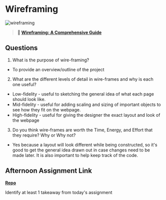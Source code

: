 # Wireframing

![wireframing](https://bcw.blob.core.windows.net/public/img/courses/2293087935019893)

> **📖 [Wireframing: A Comprehensive Guide](https://codeworksacademy.com/fs-student-guide/resources/wk1/06-Wireframing)**

## Questions

1. What is the purpose of wire-framing?

- To provide an overview/outline of the project

2. What are the different levels of detail in wire-frames and why is each one useful?

- Low-fidelity - useful to sketching the general idea of what each page should look like. 
- Mid-fidelity - useful for adding scaling and sizing of important objects to see how they fit on the webpage.
- High-fidelity - useful for giving the designer the exact layout and look of the webpage

3. Do you think wire-frames are worth the Time, Energy, and Effort that they require? Why or Why not?

- Yes because a layout will look different while being constructed, so it's good to get the general idea drawn out in case changes need to be made later. It is also important to help keep track of the code. 

## Afternoon Assignment Link

**[Repo](https://github.com/ZachCoop/Thursday-Partner-Clone-Site)**

Identify at least 1 takeaway from today's assignment
